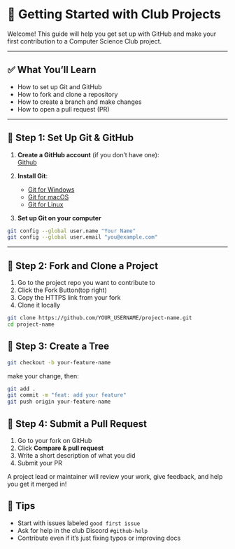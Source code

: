 # 🚀 Getting Started with Club Projects

Welcome! This guide will help you get set up with GitHub and make your first contribution to a Computer Science Club project.

---

## ✅ What You’ll Learn

- How to set up Git and GitHub
- How to fork and clone a repository
- How to create a branch and make changes
- How to open a pull request (PR)

---

## 🧰 Step 1: Set Up Git & GitHub

1. **Create a GitHub account** (if you don’t have one):  
   [Github]('#')

2. **Install Git**:  
   - [Git for Windows](https://git-scm.com/download/win)  
   - [Git for macOS](https://git-scm.com/download/mac)  
   - [Git for Linux](https://git-scm.com/download/linux)

3. **Set up Git on your computer**  
```bash
git config --global user.name "Your Name"
git config --global user.email "you@example.com"
```
---

## 🔄 Step 2: Fork and Clone a Project
1. Go to the project repo you want to contribute to
2. Click the Fork Button(top right)
3. Copy the HTTPS link from your fork
4. Clone it locally
```bash
git clone https://github.com/YOUR_USERNAME/project-name.git
cd project-name
```
## 🌿 Step 3: Create a Tree
```bash
git checkout -b your-feature-name
```
make your change, then:

```bash
git add .
git commit -m "feat: add your feature"
git push origin your-feature-name
```
## 🚀 Step 4: Submit a Pull Request
1. Go to your fork on GitHub
2. Click **Compare & pull request**
3. Write a short description of what you did
4. Submit your PR

A project lead or maintainer will review your work, give feedback, and help you get it merged in!

## 🧠 Tips
- Start with issues labeled `good first issue`
- Ask for help in the club Discord `#github-help`
- Contribute even if it’s just fixing typos or improving docs

